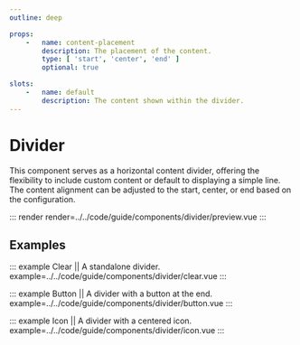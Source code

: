 ```yaml
---
outline: deep

props:
    -   name: content-placement
        description: The placement of the content.
        type: [ 'start', 'center', 'end' ]
        optional: true

slots:
    -   name: default
        description: The content shown within the divider.
---
```


# Divider

This component serves as a horizontal content divider, offering the flexibility to include custom content or default to displaying a simple line. The content alignment can be adjusted to the start, center, or end based on the configuration.

::: render
render=../../code/guide/components/divider/preview.vue
:::

<FrontmatterDocs/>

## Examples

::: example Clear || A standalone divider.
example=../../code/guide/components/divider/clear.vue
:::

::: example Button || A divider with a button at the end.
example=../../code/guide/components/divider/button.vue
:::

::: example Icon || A divider with a centered icon.
example=../../code/guide/components/divider/icon.vue
:::
